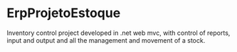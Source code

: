 # ErpProjetoEstoque

Inventory control project developed in .net web mvc, with control of reports, input and output and all the management and movement of a stock.
